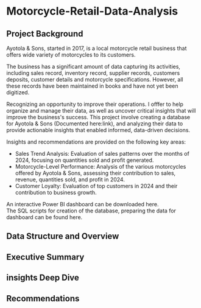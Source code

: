 # Motorcycle-Retail-Data-Analysis

## Project Background

Ayotola & Sons, started in 2017, is a local motorcycle retail business that offers wide variety of motorcycles to its customers.

The business has a significant amount of data capturing its activities, including sales record, inventory record, supplier records, customers deposits, customer details and motorcycle specifications. However, all these records have been maintained in books and have not yet been digitized.

Recognizing an opportunity to improve their operations. I offfer to help organize and manage their data, as well as uncover critical insights that will improve the business's success. This project involve creating a database for Ayotola & Sons (Documented here:link), and analyzing their data to provide actionable insights that enabled informed, data-driven decisions.

Insights and recommendations are provided on the following key areas:

* Sales Trend Analysis: Evaluation of sales patterns over the months of 2024, focusing on quantities sold and profit generated.
* Motorcycle-Level Performance: Analysis of the various motorcycles offered by Ayotola & Sons, assessing their contribution to sales, revenue, quantities sold, and profit in 2024.
* Customer Loyalty: Evaluation of top customers in 2024 and their contribution to business growth.

An interactive Power BI dashboard can be downloaded here.  
The SQL scripts for creation of the database, preparing the data for dashboard can be found here.

## Data Structure and Overview

## Executive Summary
## insights Deep Dive
## Recommendations
